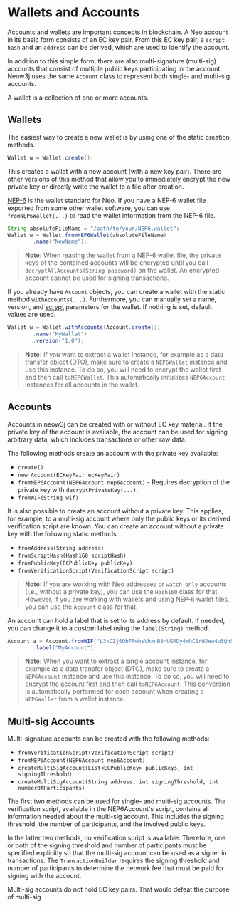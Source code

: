 # Wallets and Accounts

Accounts and wallets are important concepts in blockchain. A Neo account in its basic form consists of an EC key pair. From this EC key pair, a `script hash` and an `address` can be derived, which are used to identify the account.

In addition to this simple form, there are also multi-signature (multi-sig) accounts that consist of multiple public keys participating in the account. Neow3j uses the same `Account` class to represent both single- and multi-sig accounts.

A wallet is a collection of one or more accounts.

## Wallets

The easiest way to create a new wallet is by using one of the static creation methods.

```java
Wallet w = Wallet.create();
```

This creates a wallet with a new account (with a new key pair). There are other versions of this method that allow you to immediately encrypt the new private key or directly write the wallet to a file after creation.

[NEP-6](https://github.com/neo-project/proposals/blob/master/nep-6.mediawiki) is the wallet standard for Neo. If you have a NEP-6 wallet file exported from some other wallet software, you can use `fromNEP6Wallet(...)` to read the wallet information from the NEP-6 file.

```java
String absoluteFileName = "/path/to/your/NEP6.wallet";
Wallet w = Wallet.fromNEP6Wallet(absoluteFileName)
        .name("NewName");
```

> **Note:** When reading the wallet from a NEP-6 wallet file, the private keys of the contained accounts will be encrypted until you call `decryptAllAccounts(String password)` on the wallet. An encrypted account cannot be used for signing transactions.

If you already have `Account` objects, you can create a wallet with the static method `withAccounts(...)`. Furthermore, you can manually set a name, version, and [scrypt](https://en.wikipedia.org/wiki/Scrypt) parameters for the wallet. If nothing is set, default values are used.

```java
Wallet w = Wallet.withAccounts(Account.create())
        .name("MyWallet")
        .version("1.0");
```

> **Note:** If you want to extract a wallet instance, for example as a data transfer object (DTO), make sure to create a `NEP6Wallet` instance and use this instance. To do so, you will need to encrypt the wallet first and then call `toNEP6Wallet`. This automatically initializes `NEP6Account` instances for all accounts in the wallet.

## Accounts

Accounts in neow3j can be created with or without EC key material. If the private key of the account is available, the account can be used for signing arbitrary data, which includes transactions or other raw data.

The following methods create an account with the private key available:

- `create()`
- `new Account(ECKeyPair ecKeyPair)`
- `fromNEP6Account(NEP6Account nep6Account)` - Requires decryption of the private key with `decryptPrivateKey(...)`.
- `fromWIF(String wif)`

It is also possible to create an account without a private key. This applies, for example, to a multi-sig account where only the public keys or its derived verification script are known. You can create an account without a private key with the following static methods:

- `fromAddress(String address)`
- `fromScriptHash(Hash160 scriptHash)`
- `fromPublicKey(ECPublicKey publicKey)`
- `fromVerificationScript(VerificationScript script)`

> **Note:** If you are working with Neo addresses or `watch-only` accounts (i.e., without a private key), you can use the `Hash160` class for that. However, if you are working with wallets and using NEP-6 wallet files, you can use the `Account` class for that.

An account can hold a label that is set to its address by default. If needed, you can change it to a custom label using the `label(String)` method.

```java
Account a = Account.fromWIF("L3kCZj6QbFPwbsVhxnB8nUERDy4mhCSrWJew4u5Qh5QmGMfnCTda")
        .label("MyAccount");
```

> **Note:** When you want to extract a single account instance, for example as a data transfer object (DTO), make sure to create a `NEP6Account` instance and use this instance. To do so, you will need to encrypt the account first and then call `toNEP6Account`. This conversion is automatically performed for each account when creating a `NEP6Wallet` from a wallet instance.

## Multi-sig Accounts

Multi-signature accounts can be created with the following methods:

- `fromVerificationScript(VerificationScript script)`
- `fromNEP6Account(NEP6Account nep6Account)`
- `createMultiSigAccount(List<ECPublicKey> publicKeys, int signingThreshold)`
- `createMultiSigAccount(String address, int signingThreshold, int numberOfParticipants)`

The first two methods can be used for single- and multi-sig accounts. The verification script, available in the NEP6Account's script, contains all information needed about the multi-sig account. This includes the signing threshold, the number of participants, and the involved public keys.

In the latter two methods, no verification script is available. Therefore, one or both of the signing threshold and number of participants must be specified explicitly so that the multi-sig account can be used as a signer in transactions. The `TransactionBuilder` requires the signing threshold and number of participants to determine the network fee that must be paid for signing with the account.

Multi-sig accounts do not hold EC key pairs. That would defeat the purpose of multi-sig
